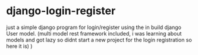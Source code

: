 # django-login-register
just  a simple django program for login/register using the in build django User model. (multi model rest framework included, i was learning about models and got lazy so didnt start a new project for the login registration so here  it is) )
